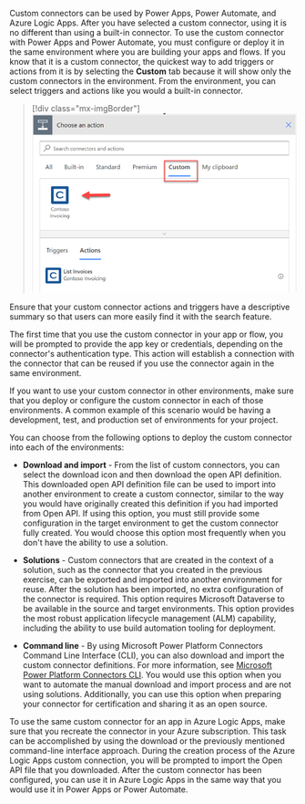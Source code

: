 Custom connectors can be used by Power Apps, Power Automate, and Azure Logic Apps. After you have selected a custom connector, using it is no different than using a built-in connector. To use the custom connector with Power Apps and Power Automate, you must configure or deploy it in the same environment where you are building your apps and flows. If you know that it is a custom connector, the quickest way to add triggers or actions from it is by selecting the **Custom** tab because it will show only the custom connectors in the environment. From the environment, you can select triggers and actions like you would a built-in connector.

> [!div class="mx-imgBorder"]
> [![Screenshot showing choosing the Custom tab to show only the custom connectors.](../media/custom-action.png)](../media/custom-action.png#lightbox)

Ensure that your custom connector actions and triggers have a descriptive summary so that users can more easily find it with the search feature.

The first time that you use the custom connector in your app or flow, you will be prompted to provide the app key or credentials, depending on the connector's authentication type. This action will establish a connection with the connector that can be reused if you use the connector again in the same environment.

If you want to use your custom connector in other environments, make sure that you deploy or configure the custom connector in each of those environments. A common example of this scenario would be having a development, test, and production set of environments for your project.

You can choose from the following options to deploy the custom connector into each of the environments:

- **Download and import** - From the list of custom connectors, you can select the download icon and then download the open API definition. This downloaded open API definition file can be used to import into another environment to create a custom connector, similar to the way you would have originally created this definition if you had imported from Open API. If using this option, you must still provide some configuration in the target environment to get the custom connector fully created. You would choose this option most frequently when you don't have the ability to use a solution.

- **Solutions** - Custom connectors that are created in the context of a solution, such as the connector that you created in the previous exercise, can be exported and imported into another environment for reuse. After the solution has been imported, no extra configuration of the connector is required. This option requires Microsoft Dataverse to be available in the source and target environments. This option provides the most robust application lifecycle management (ALM) capability, including the ability to use build automation tooling for deployment.

- **Command line** - By using Microsoft Power Platform Connectors Command Line Interface (CLI), you can also download and import the custom connector definitions. For more information, see [Microsoft Power Platform Connectors CLI](/connectors/custom-connectors/paconn-cli/?azure-portal=true). You would use this option when you want to automate the manual download and import process and are not using solutions. Additionally, you can use this option when preparing your connector for certification and sharing it as an open source.

To use the same custom connector for an app in Azure Logic Apps, make sure that you recreate the connector in your Azure subscription. This task can be accomplished by using the download or the previously mentioned command-line interface approach. During the creation process of the Azure Logic Apps custom connection, you will be prompted to import the Open API file that you downloaded. After the custom connector has been configured, you can use it in Azure Logic Apps in the same way that you would use it in Power Apps or Power Automate.
